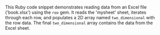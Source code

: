 This Ruby code snippet demonstrates reading data from an Excel file ('book.xlsx') using the `roo` gem. It reads the 'mysheet' sheet, iterates through each row, and populates a 2D array named `two_dimensional` with the row data.  The final `two_dimensional` array contains the data from the Excel sheet.